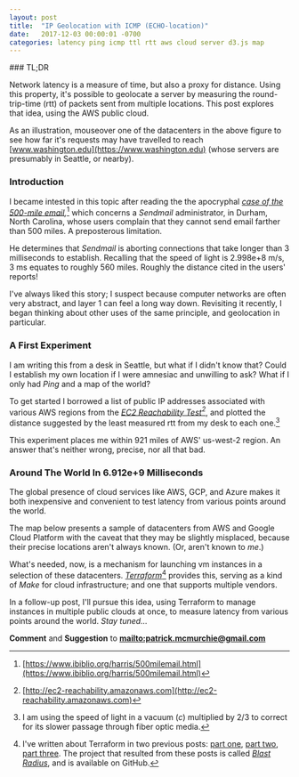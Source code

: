 ```yaml
---
layout: post
title:  "IP Geolocation with ICMP (ECHO-location)"
date:   2017-12-03 00:00:01 -0700
categories: latency ping icmp ttl rtt aws cloud server d3.js map 
---
```

<!--<link rel="stylesheet" type="text/css" href="/assets/terraform-graphs-3/style.css">-->
<link rel="stylesheet" type="text/css" href="/assets/echo-locate-1/style.css">
### TL;DR

Network latency is a measure of time, but also a proxy for distance. Using this property, it's possible to geolocate a server by measuring the round-trip-time (rtt) of packets sent from multiple locations. This post explores that idea, using the AWS public cloud.

<div id="example1"></div>

As an illustration, mouseover one of the datacenters in the above figure to see how far it's requests may have travelled to reach [www.washington.edu](https://www.washington.edu) (whose servers are presumably in Seattle, or nearby).

### Introduction

I became intested in this topic after reading the the apocryphal *[case of the 500-mile email](https://www.ibiblio.org/harris/500milemail.html),*[^1] which concerns a *Sendmail* administrator, in Durham, North Carolina, whose users complain that they cannot send email farther than 500 miles. A preposterous limitation.


<div id="example2"></div>

He determines that *Sendmail* is aborting connections that take longer than 3 milliseconds to establish. Recalling that the speed of light is 2.998e+8 m/s, 3 ms equates to roughly 560 miles. Roughly the distance cited in the users' reports!

I've always liked this story; I suspect because computer networks are often very abstract, and layer 1 can feel a long way down. Revisiting it recently, I began thinking about other uses of the same principle, and geolocation in particular.

### A First Experiment

I am writing this from a desk in Seattle, but what if I didn't know that? Could I establish my own location if I were amnesiac and unwilling to ask? What if I only had *Ping* and a map of the world?

To get started I borrowed a list of public IP addresses associated with various AWS regions from the *[EC2 Reachability Test](https://ec2-reachability.amazonaws.com)[^2]*, and plotted the distance suggested by the least measured rtt from my desk to each one.[^3]

<div id="experiment1"></div>

This experiment places me within 921 miles of AWS' us-west-2 region. An answer that's neither wrong, precise, nor all that bad.

### Around The World In 6.912e+9 Milliseconds

The global presence of cloud services like AWS, GCP, and Azure makes it both inexpensive and convenient to test latency from various points around the world.

The map below presents a sample of datacenters from AWS and Google Cloud Platform with the caveat that they may be slightly misplaced, because their precise locations aren't always known. (Or, aren't known to *me*.)

<div id="example3"></div>

What's needed, now, is a mechanism for launching vm instances in a selection of these datacenters. *[Terraform](https://www.terraform.io/)*[^4] provides this, serving as a kind of *Make* for cloud infrastructure; and one that supports multiple vendors.

In a follow-up post, I'll pursue this idea, using Terraform to manage instances in multiple public clouds at once, to measure latency from various points around the world. *Stay tuned...*

**Comment** and **Suggestion** to **<mailto:patrick.mcmurchie@gmail.com>**



[^1]: [https://www.ibiblio.org/harris/500milemail.html](https://www.ibiblio.org/harris/500milemail.html)
[^2]: [http://ec2-reachability.amazonaws.com](http://ec2-reachability.amazonaws.com)
[^3]: I am using the speed of light in a vacuum (*c*) multiplied by 2/3 to correct for its slower passage through fiber optic media. 
[^4]: I've written about Terraform in two previous posts: [part one](https://28mm.github.io/notes/d3-terraform-graphs), [part two](https://28mm.github.io/notes/d3-terraform-graphs-2), [part three](/notes/terraform-graphs-3). The project that resulted from these posts is called *[Blast Radius](https://www.github.com/28mm/blast-radius)*, and is available on GitHub.

<script src="https://d3js.org/d3.v4.js"></script>
<script src="https://d3js.org/d3-geo.v1.min.js"></script>
<script src="/assets/echo-locate-1/d3-tip.js"></script>
<script src="/assets/echo-locate-1/example-1.js"></script>
<script src="/assets/echo-locate-1/example-2.js"></script>
<script src="/assets/echo-locate-1/example-3.js"></script>
<script src="/assets/echo-locate-1/experiment-1.js"></script>

<script>
// use the oldest version of svg_activate
example1('div#example1', 
    '/assets/echo-locate-1/world-map.json');
example2('div#example2', 
    '/assets/echo-locate-1/usa-map.json');
experiment1('div#experiment1', 
    '/assets/echo-locate-1/world-map.json');
example3('div#example3',
    '/assets/echo-locate-1/world-map.json');

</script>


